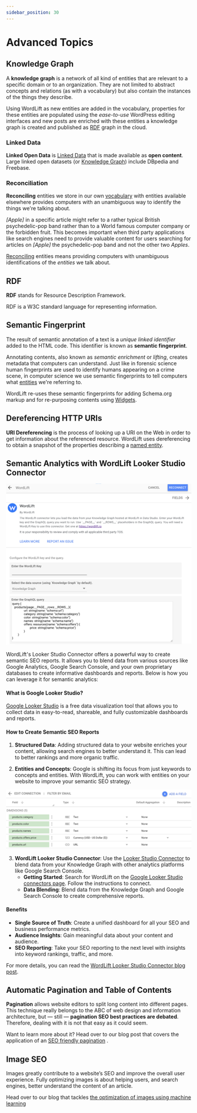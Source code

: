 ```yaml
---
sidebar_position: 30
---
```


# Advanced Topics

## Knowledge Graph

A **knowledge graph** is a network of all kind of entities that are relevant to a specific domain or to an organization.
They are not limited to abstract concepts and relations (as with a vocabulary) but also contain the instances of the things they describe.

Using WordLift as new entities are added in the vocabulary, properties for these entities are populated using the
*ease-to-use* WordPress editing interfaces and new posts are enriched with these entities a knowledge graph is
created and published as [RDF](#rdf) graph in the cloud.

### Linked Data

**Linked Open Data** is [Linked Data](http://en.wikipedia.org/wiki/Linked_data) that is made available as **open content**.
Large linked open datasets (or [Knowledge Graph](#knowledge-graph)) include DBpedia and Freebase.

### Reconciliation

**Reconciling** entities we store in our own [vocabulary](#system-message-1) with entities available elsewhere provides computers with an unambiguous way to identify the things we're talking about.

*\[Apple\]* in a specific article might refer to a rather typical British psychedelic-pop band rather than to a World famous computer company or the forbidden fruit. This becomes important when third party applications like search engines need to provide valuable content for users searching for articles on *\[Apple\]* the psychedelic-pop band and not the other two *Apples*.

[Reconciling](/pages/key-concepts#reconciliation) entities means providing computers with unambiguous identifications of the *entities* we talk about.

## RDF

**RDF** stands for Resource Description Framework.

RDF is a W3C standard language for representing information.

## Semantic Fingerprint

The result of semantic annotation of a text is a *unique linked identifier* added to the HTML code. This identifier is known as **semantic fingerprint**.

Annotating contents, also known as *semantic enrichment* or *lifting*, creates metadata that computers can understand.
Just like in forensic science human fingerprints are used to identify humans appearing on a crime scene, in computer science we use semantic fingerprints to tell computers what [entities](/pages/key-concepts#entity) we're referring to.

WordLift re-uses these semantic fingerprints for adding Schema.org markup and for re-purposing contents using [Widgets](/pages/key-concepts#widget).

## Dereferencing HTTP URIs

**URI Dereferencing** is the process of looking up a URI on the Web in order to get information about the referenced resource. WordLift uses dereferencing to obtain a snapshot of the properties describing a [named entity](/pages/key-concepts#entity).

## Semantic Analytics with WordLift Looker Studio Connector

![Semantic Analytics Connector 1](./images/semantics-analytics-connector-1.png)

WordLift's Looker Studio Connector offers a powerful way to create semantic SEO reports. It allows you to blend data from various sources like Google Analytics, Google Search Console, and your own proprietary databases to create informative dashboards and reports. Below is how you can leverage it for semantic analytics:

#### What is Google Looker Studio?

[Google Looker Studio](https://support.google.com/datastudio/answer/6283323?hl=en) is a free data visualization tool that allows you to collect data in easy-to-read, shareable, and fully customizable dashboards and reports.

#### How to Create Semantic SEO Reports

1. **Structured Data**: Adding structured data to your website enriches your content, allowing search engines to better understand it. This can lead to better rankings and more organic traffic.

2. **Entities and Concepts**: Google is shifting its focus from just keywords to concepts and entities. With WordLift, you can work with entities on your website to improve your semantic SEO strategy.

![Semantic Analytics Connector 2](./images/semantics-analytics-connector-2.png)

3. **WordLift Looker Studio Connector**: Use the [Looker Studio Connector](https://docs.wordlift.io/looker-studio-connector/introduction/) to blend data from your Knowledge Graph with other analytics platforms like Google Search Console.
    - **Getting Started**: Search for WordLift on the [Google Looker Studio connectors page](https://datastudio.google.com/datasources/create?connectorId=AKfycbwxx5Jf1KKHeKItCkwzJsrW2iOhodliNcud1vk5HKimj1lUQLuVfcAD4K9oSFmqW8v-). Follow the instructions to connect.
    - **Data Blending**: Blend data from the Knowledge Graph and Google Search Console to create comprehensive reports.

#### Benefits

- **Single Source of Truth**: Create a unified dashboard for all your SEO and business performance metrics.
- **Audience Insights**: Gain meaningful data about your content and audience.
- **SEO Reporting**: Take your SEO reporting to the next level with insights into keyword rankings, traffic, and more.

For more details, you can read the [WordLift Looker Studio Connector blog post](https://wordlift.io/blog/en/wordlift-looker-studio-connector/).

## Automatic Pagination and Table of Contents

**Pagination** allows website editors to split long content into different pages. This technique really belongs to the ABC of web design and information architecture, but — still — **pagination SEO best practices are debated**. Therefore, dealing with it is not that easy as it could seem.

Want to learn more about it? Head over to our blog post that covers the application of an [SEO friendly pagination](https://wordlift.io/blog/en/pagination-seo-wordpress-plugin/) .

## Image SEO

Images greatly contribute to a website’s SEO and improve the overall user experience. Fully optimizing images is about helping users, and search engines, better understand the content of an article.

Head over to our blog that tackles [the optimization of images using machine learning](https://wordlift.io/blog/en/image-seo-using-ai/)
